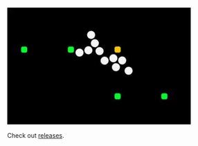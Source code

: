 ![Preview](preview.gif)

Check out [releases](https://github.com/valkyrienyanko/Survivor/releases).
